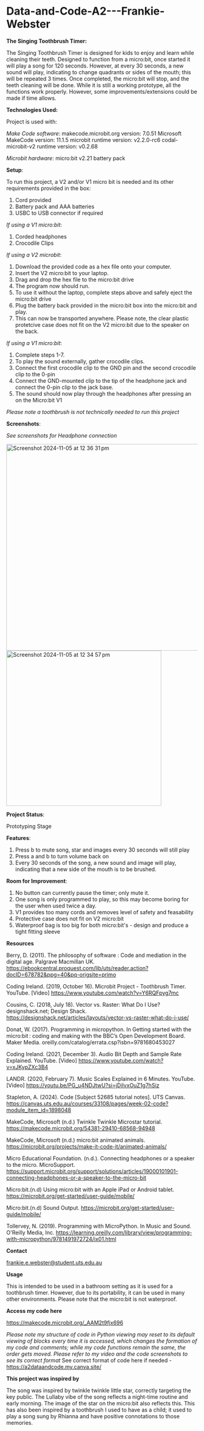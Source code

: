  # Data-and-Code-A2---Frankie-Webster
**The Singing Toothbrush Timer:** 

The Singing Toothbrush Timer is designed for kids to enjoy and learn while cleaning their teeth. Designed to function from a micro:bit, once started it will play a song for 120 seconds. However, at every 30 seconds, a new sound will play, indicating to change quadrants or sides of the mouth; this will be repeated 3 times. Once completed, the micro:bit will stop, and the teeth cleaning will be done. While it is still a working prototype, all the functions work properly. However, some improvements/extensions could be made if time allows. 

**Technologies Used:**

Project is used with: 

*Make Code software*: 
  makecode.microbit.org version:  7.0.51
  Microsoft MakeCode version:  11.1.5
  microbit runtime version:  v2.2.0-rc6
  codal-microbit-v2 runtime version:  v0.2.68

 *Microbit hardware*: 
  micro:bit v2.21 
  battery pack 

**Setup**: 

To run this project, a V2 and/or V1 micro bit is needed and its other requirements provided in the box: 
1. Cord provided 
2. Battery pack and AAA batteries 
3. USBC to USB connector if required

*If using a V1 micro:bit*: 
1. Corded headphones
2. Crocodile Clips 

*If using a V2 microbit*:
1. Download the provided code as a hex file onto your computer.
2. Insert the V2 micro:bit to your laptop.
3. Drag and drop the hex file to the micro:bit drive
4. The program now should run. 
5. To use it without the laptop, complete steps above and safely eject the micro:bit drive
6. Plug the battery back provided in the micro:bit box into the micro:bit and play.
7. This can now be transported anywhere.
Please note, the clear plastic protetcive case does not fit on the V2 micro:bit due to the speaker on the back.

*If using a V1 micro:bit*: 
1. Complete steps 1-7.
2. To play the sound externally, gather crocodile clips.
3. Connect the first crocodile clip to the GND pin and the second crocodile clip to the 0-pin
4. Connect the GND-mounted clip to the tip of the headphone jack and connect the 0-pin clip to the jack base.
5. The sound should now play through the headphones after pressing an on the Micro:bit V1 

*Please note a toothbrush is not technically needed to run this project* 


**Screenshots**: 

*See screenshots for Headphone connection*


<img width="543" alt="Screenshot 2024-11-05 at 12 36 31 pm" src="https://github.com/user-attachments/assets/9e9995aa-f5a0-4b5c-9329-15aa28ddd8de">






<img width="408" alt="Screenshot 2024-11-05 at 12 34 57 pm" src="https://github.com/user-attachments/assets/3f17c049-097f-4168-8729-d362bf49c60e">



**Project Status**: 

Prototyping Stage 

**Features**: 

1. Press b to mute song, star and images every 30 seconds will still play
2. Press a and b to turn volume back on
3. Every 30 seconds of the song, a new sound and image will play, indicating that a new side of the mouth is to be brushed. 

**Room for Improvement**: 

1. No button can currently pause the timer; only mute it.
2. One song is only programmed to play, so this may become boring for the user when used twice a day.
3. V1 provides too many cords and removes level of safety and feasability
4. Protective case does not fit on V2 micro:bit
5. Waterproof bag is too big for both micro:bit's - design and produce a tight fitting sleeve



**Resources** 

Berry, D. (2011). The philosophy of software : Code and mediation in the digital age. Palgrave Macmillan UK. https://ebookcentral.proquest.com/lib/uts/reader.action?docID=678782&ppg=40&pq-origsite=primo 

Coding Ireland. (2019, October 16). Microbit Project - Toothbrush Timer. YouTube. [Video] https://www.youtube.com/watch?v=Y6RQFpyg7mc

Cousins, C. (2018, July 18). Vector vs. Raster: What Do I Use? designshack.net; Design Shack. https://designshack.net/articles/layouts/vector-vs-raster-what-do-i-use/ 

Donat, W. (2017). Programming in micropython. In Getting started with the micro:bit : coding and making with the BBC’s Open Development Board. Maker Media. oreilly.com/catalog/errata.csp?isbn=9781680453027 

Coding Ireland. (2021, December 3). Audio Bit Depth and Sample Rate Explained. YouTube. [Video] https://www.youtube.com/watch?v=xJKypZXc3B4 

LANDR. (2020, February 7). Music Scales Explained in 6 Minutes. YouTube. [Video] https://youtu.be/PG_u4NDJtwU?si=jDiIvxOuZ1g7hSiz

Stapleton, A. (2024). Code [Subject 52685 tutorial notes]. UTS Canvas. https://canvas.uts.edu.au/courses/33108/pages/week-02-code?module_item_id=1898048

MakeCode, Microsoft (n.d.) Twinkle Twinkle Microstar tutorial. https://makecode.microbit.org/54381-29410-68568-94948

MakeCode, Microsoft (n.d.) micro:bit animated animals. https://microbit.org/projects/make-it-code-it/animated-animals/

Micro Educational Foundation. (n.d.). Connecting headphones or a speaker to the micro. MicroSupport. https://support.microbit.org/support/solutions/articles/19000101901-connecting-headphones-or-a-speaker-to-the-micro-bit

Micro:bit.(n.d) Using micro:bit with an Apple iPad or Android tablet. https://microbit.org/get-started/user-guide/mobile/ 

Micro:bit.(n.d) Sound Output. 
https://microbit.org/get-started/user-guide/mobile/ 

Tollervey, N. (2019). Programming with MicroPython. In Music and Sound. O'Reilly Media, Inc. https://learning.oreilly.com/library/view/programming-with-micropython/9781491972724/ix01.html 

 

**Contact** 

frankie.e.webster@student.uts.edu.au 


**Usage**

This is intended to be used in a bathroom setting as it is used for a toothbrush timer. 
However, due to its portability, it can be used in many other environments. 
Please note that the micro:bit is not waterproof. 

**Access my code here** 

https://makecode.microbit.org/_AAM2t9fjx696 

*Please note my structure of code in Python viewing may reset to its default viewing of blocks every time it is accessed, which changes the formation of my code and comments; while my code functions remain the same, the order gets moved. Please refer to my video and the code screenshots to see its correct format* 
See correct format of code here if needed - https://a2dataandcode.my.canva.site/ 

**This project was inspired by** 

The song was inspired by twinkle twinkle little star, correctly targeting the key public. The Lullaby vibe of the song reflects a night-time routine and early morning. 
The image of the star on the micro:bit also reflects this. 
This has also been inspired by a toothbrush I used to have as a child; it used to play a song sung by Rhianna and have positive connotations to those memories. 

